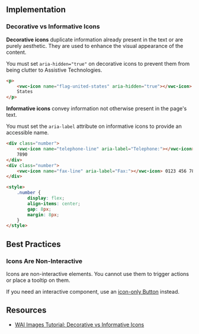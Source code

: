 ## Implementation

### Decorative vs Informative Icons

**Decorative icons** duplicate information already present in the text or are purely aesthetic. They are used to enhance the visual appearance of the content.

You must set `aria-hidden="true"` on decorative icons to prevent them from being clutter to Assistive Technologies.

```html preview
<p>
	<vwc-icon name="flag-united-states" aria-hidden="true"></vwc-icon> United
	States
</p>
```

**Informative icons** convey information not otherwise present in the page's text.

You must set the `aria-label` attribute on informative icons to provide an accessible name.

```html preview
<div class="number">
	<vwc-icon name="telephone-line" aria-label="Telephone:"></vwc-icon> 0123 456
	7890
</div>
<div class="number">
	<vwc-icon name="fax-line" aria-label="Fax:"></vwc-icon> 0123 456 7890
</div>

<style>
	.number {
		display: flex;
		align-items: center;
		gap: 8px;
		margin: 8px;
	}
</style>
```

## Best Practices

### Icons Are Non-Interactive

Icons are non-interactive elements. You cannot use them to trigger actions or place a tooltip on them.

If you need an interactive component, use an [icon-only Button](/components/button/#icon-only) instead.

## Resources

- [WAI Images Tutorial: Decorative vs Informative Icons](https://www.w3.org/WAI/tutorials/images/)
